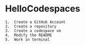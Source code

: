 # HelloCodespaces

    1.  Create a GitHub Account
    2.  Create a repository
    3.  Create a codespace vm
    4.  Modify the README 
    5.  Work in terminal